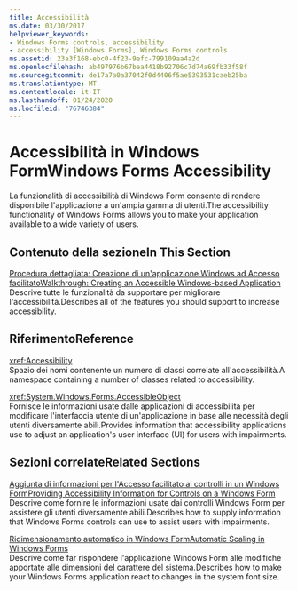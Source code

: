 ```yaml
---
title: Accessibilità
ms.date: 03/30/2017
helpviewer_keywords:
- Windows Forms controls, accessibility
- accessibility [Windows Forms], Windows Forms controls
ms.assetid: 23a3f168-ebc0-4f23-9efc-799109aa4a2d
ms.openlocfilehash: ab497976b67bea4418b92706c7d74a69fb33f58f
ms.sourcegitcommit: de17a7a0a37042f0d4406f5ae5393531caeb25ba
ms.translationtype: MT
ms.contentlocale: it-IT
ms.lasthandoff: 01/24/2020
ms.locfileid: "76746384"
---
```

# <a name="windows-forms-accessibility"></a><span data-ttu-id="c8914-102">Accessibilità in Windows Form</span><span class="sxs-lookup"><span data-stu-id="c8914-102">Windows Forms Accessibility</span></span>
<span data-ttu-id="c8914-103">La funzionalità di accessibilità di Windows Form consente di rendere disponibile l'applicazione a un'ampia gamma di utenti.</span><span class="sxs-lookup"><span data-stu-id="c8914-103">The accessibility functionality of Windows Forms allows you to make your application available to a wide variety of users.</span></span>  
  
## <a name="in-this-section"></a><span data-ttu-id="c8914-104">Contenuto della sezione</span><span class="sxs-lookup"><span data-stu-id="c8914-104">In This Section</span></span>  
 [<span data-ttu-id="c8914-105">Procedura dettagliata: Creazione di un'applicazione Windows ad Accesso facilitato</span><span class="sxs-lookup"><span data-stu-id="c8914-105">Walkthrough: Creating an Accessible Windows-based Application</span></span>](walkthrough-creating-an-accessible-windows-based-application.md)  
 <span data-ttu-id="c8914-106">Descrive tutte le funzionalità da supportare per migliorare l'accessibilità.</span><span class="sxs-lookup"><span data-stu-id="c8914-106">Describes all of the features you should support to increase accessibility.</span></span>  
  
## <a name="reference"></a><span data-ttu-id="c8914-107">Riferimento</span><span class="sxs-lookup"><span data-stu-id="c8914-107">Reference</span></span>  
 <xref:Accessibility>  
 <span data-ttu-id="c8914-108">Spazio dei nomi contenente un numero di classi correlate all'accessibilità.</span><span class="sxs-lookup"><span data-stu-id="c8914-108">A namespace containing a number of classes related to accessibility.</span></span>  
  
 <xref:System.Windows.Forms.AccessibleObject>  
 <span data-ttu-id="c8914-109">Fornisce le informazioni usate dalle applicazioni di accessibilità per modificare l'interfaccia utente di un'applicazione in base alle necessità degli utenti diversamente abili.</span><span class="sxs-lookup"><span data-stu-id="c8914-109">Provides information that accessibility applications use to adjust an application's user interface (UI) for users with impairments.</span></span>  
  
## <a name="related-sections"></a><span data-ttu-id="c8914-110">Sezioni correlate</span><span class="sxs-lookup"><span data-stu-id="c8914-110">Related Sections</span></span>  
 [<span data-ttu-id="c8914-111">Aggiunta di informazioni per l'Accesso facilitato ai controlli in un Windows Form</span><span class="sxs-lookup"><span data-stu-id="c8914-111">Providing Accessibility Information for Controls on a Windows Form</span></span>](../controls/providing-accessibility-information-for-controls-on-a-windows-form.md)  
 <span data-ttu-id="c8914-112">Descrive come fornire le informazioni usate dai controlli Windows Form per assistere gli utenti diversamente abili.</span><span class="sxs-lookup"><span data-stu-id="c8914-112">Describes how to supply information that Windows Forms controls can use to assist users with impairments.</span></span>  
  
 [<span data-ttu-id="c8914-113">Ridimensionamento automatico in Windows Form</span><span class="sxs-lookup"><span data-stu-id="c8914-113">Automatic Scaling in Windows Forms</span></span>](../automatic-scaling-in-windows-forms.md)  
 <span data-ttu-id="c8914-114">Descrive come far rispondere l'applicazione Windows Form alle modifiche apportate alle dimensioni del carattere del sistema.</span><span class="sxs-lookup"><span data-stu-id="c8914-114">Describes how to make your Windows Forms application react to changes in the system font size.</span></span>
